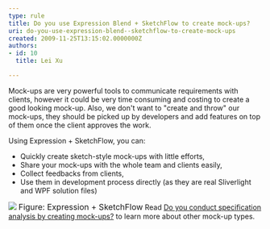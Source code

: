 ```yaml
---
type: rule
title: Do you use Expression Blend + SketchFlow to create mock-ups?
uri: do-you-use-expression-blend--sketchflow-to-create-mock-ups
created: 2009-11-25T13:15:02.0000000Z
authors:
- id: 10
  title: Lei Xu

---
```



Mock-ups are very powerful tools to communicate requirements with clients, however it could be very time consuming and costing to create a good looking mock-up. Also, we don't want to "create and throw" our mock-ups, they should be picked up by developers and add features on top of them once the client approves the work. 

 Using Expression + SketchFlow, you can:

- Quickly create sketch-style mock-ups with little efforts,
- Share your mock-ups with the whole team and clients easily,
- Collect feedbacks from clients,
- Use them in development process directly (as they are real Sliverlight and WPF solution files)

![](/PublishingImages/sketchflow.jpg) 
<font size="+0" class="ms-rteCustom-FigureGood">Figure&#58; Expression + SketchFlow</font>
Read [Do you conduct specification analysis by creating mock-ups?](/Pages/SpecificationByMockUp.aspx) to learn more about other mock-up types.

